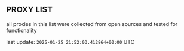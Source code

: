 ## PROXY LIST

all proxies in this list were collected from open sources and tested for functionality

last update: `2025-01-25 21:52:03.412864+00:00` UTC